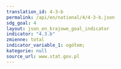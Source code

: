 ```yaml
---
translation_id: 4-3-b
permalink: /api/en/national/4/4-3-b.json
sdg_goal: 4
layout: json_en_krajowe_goal_indicator
indicator: "4.3.b"
zmienne: total
indicator_variable_1: ogółem;
kategorie: null
source_url: www.stat.gov.pl
---
```

